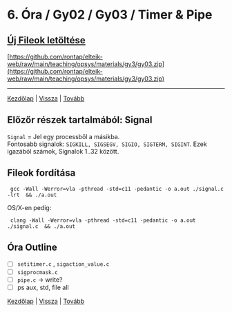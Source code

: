# 6. Óra / Gy02 / Gy03 / Timer & Pipe

## [Új Fileok letöltése](https://github.com/rontap/elteik-web/raw/main/teaching/opsys/materials/gy3/gy03.zip)

[https://github.com/rontap/elteik-web/raw/main/teaching/opsys/materials/gy3/gy03.zip](https://github.com/rontap/elteik-web/raw/main/teaching/opsys/materials/gy3/gy03.zip)

---
[Kezdőlap](index.md)
|
[Vissza](gy3.md)
|
[Tovább](gy5.md)

## Előzőr részek tartalmából: Signal

`Signal` = Jel egy processből a másikba.  
Fontosabb signalok: `SIGKILL, SIGSEGV, SIGIO, SIGTERM, SIGINT`. Ezek igazából számok, Signalok 1..32 között.

## Fileok fordítása

```shell
 gcc -Wall -Werror=vla -pthread -std=c11 -pedantic -o a.out ./signal.c -lrt  && ./a.out 
```

OS/X-en pedig:

```shell
 clang -Wall -Werror=vla -pthread -std=c11 -pedantic -o a.out ./signal.c  && ./a.out 
```

## Óra Outline

- [ ] `setitimer.c` , `sigaction_value.c`
- [ ] `sigprocmask.c`
- [ ] `pipe.c` -> write?
- [ ] ps aux, std, file all

[Kezdőlap](index.md)
|
[Vissza](gy3.md)
|
[Tovább](gy5.md)
